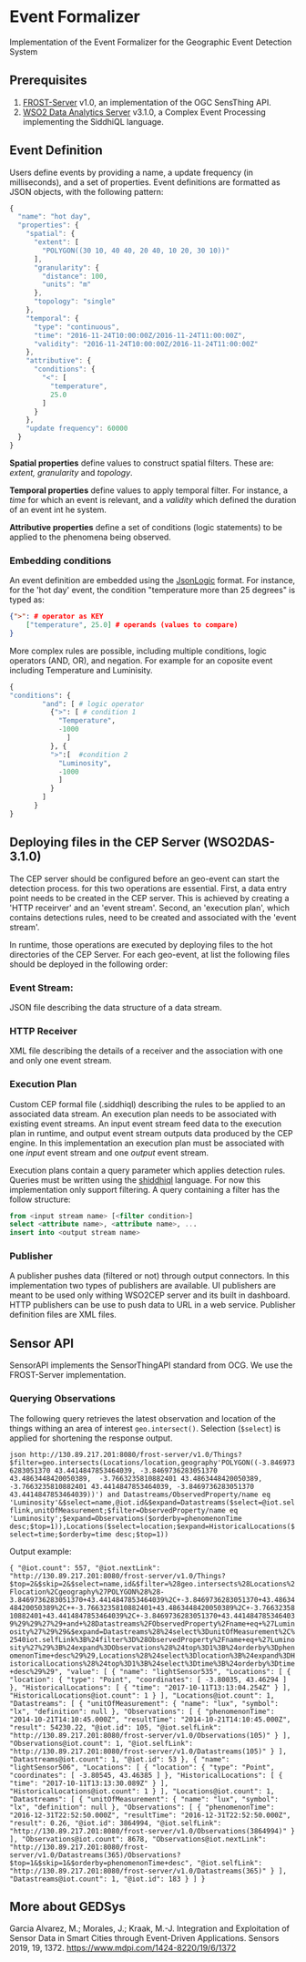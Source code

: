 # Event Formalizer

Implementation of the Event Formalizer for the Geographic Event Detection System

## Prerequisites

1. <a href= "https://github.com/FraunhoferIOSB/FROST-Server">FROST-Server</a> v1.0, an implementation of the OGC SensThing API.
  2. <a href= "https://wso2.com/analytics/previous-releases">WSO2 Data Analytics Server</a> v3.1.0, a Complex Event Processing implementing the SiddhiQL language.

## Event Definition
Users define events by providing a name, a update frequency (in milliseconds), and a set of properties. Event definitions are formatted as JSON objects, with the following pattern:

```javascript
{
  "name": "hot day",
  "properties": {
    "spatial": {
      "extent": [
        "POLYGON((30 10, 40 40, 20 40, 10 20, 30 10))"
      ],
      "granularity": {
        "distance": 100,
        "units": "m"
      },
      "topology": "single"
    },
    "temporal": {
      "type": "continuous",
      "time": "2016-11-24T10:00:00Z/2016-11-24T11:00:00Z",
      "validity": "2016-11-24T10:00:00Z/2016-11-24T11:00:00Z"
    },
    "attributive": {
      "conditions": {
        "<": [
          "temperature",
          25.0
        ]
      }
    },
    "update frequency": 60000
  }
}
```


**Spatial properties** define values to construct spatial filters. These are: *extent, granularity* and *topology*.

**Temporal properties** define values to apply temporal filter. For instance, a *time* for which an event is relevant, and a *validity* which defined the duration of an event int he system.

**Attributive properties** define a set of conditions (logic statements) to be applied to the phenomena being observed.

### Embedding conditions
An event definition are embedded using the <a href= "http://jsonlogic.com/">JsonLogic</a> format. For instance, for the 'hot day' event, the condition "temperature more than 25 degrees" is typed as:

``` json
{">": # operator as KEY
    ["temperature", 25.0] # operands (values to compare)
}
```

More complex rules are possible, including multiple conditions, logic operators (AND, OR), and negation. For example for an coposite event including Temperature and Luminisity.

```python
{
"conditions": {
        "and": [ # logic operator
          {">": [ # condition 1
            "Temperature",
            -1000
              ] 
          }, {
          ">":[  #condition 2
            "Luminosity",
            -1000
            ]
          }
        ]
      }
}
```

## Deploying files in the CEP Server (WSO2DAS-3.1.0)

The CEP server should be configured before an geo-event can start the detection process. for this two operations are essential. First, a data entry point needs to be created in the CEP server. This is achieved by creating a 'HTTP receirver' and an 'event stream'. Second, an 'execution plan', which contains detections rules, need to be created and associated with the 'event stream'.

In runtime, those operations are executed by deploying  files to the hot directories of the CEP Server.
For each geo-event, at list the following files should be deployed in the following order:

### Event Stream:

JSON file describing the data structure of a data stream.

### HTTP Receiver
XML file describing the details of a receiver and the association with one and only one event stream.

### Execution Plan
Custom CEP formal file (.siddhiql) describing the rules to be applied to an associated data stream. An execution plan needs to be associated with  existing event streams. An input event stream feed data to the execution plan in runtime, and output event stream outputs data produced by the CEP engine. In this implementation an execution plan must be associated with one *input* event stream and one *output* event stream.

Execution plans contain a query parameter which applies detection rules.
Queries must be written using the <a href=https://docs.wso2.com/display/DAS310/Siddhi+Query+Language>shiddhiql</a> language.  For now this implementation only support filtering. A query containing a filter has the follow structure:

``` sql
from <input stream name> [<filter condition>]
select <attribute name>, <attribute name>, ...
insert into <output stream name>
```

### Publisher
A publisher pushes data (filtered or not) through output connectors. In this implementation two types of publishers are available. UI publishers are meant to be used only withing WSO2CEP server and its built in dashboard. HTTP publishers can be use to push data to URL in a web service. Publisher definition files are XML files.


## Sensor API

SensorAPI implements the SensorThingAPI standard from OCG. We use the FROST-Server implementation.

### Querying Observations

The following query retrieves the latest observation and location of the things withing an area of interest `geo.intersect()`. Selection (`$select`) is applied for shortening the response output.

`json
http://130.89.217.201:8080/frost-server/v1.0/Things?$filter=geo.intersects(Locations/location,geography'POLYGON((-3.8469736283051370 43.4414847853464039, -3.8469736283051370 43.4863448420050389,  -3.7663235810882401 43.4863448420050389, -3.7663235810882401 43.4414847853464039, -3.8469736283051370 43.4414847853464039))') and Datastreams/ObservedProperty/name eq 'Luminosity'&$select=name,@iot.id&$expand=Datastreams($select=@iot.selflink,unitOfMeasurement;$filter=ObservedProperty/name eq 'Luminosity';$expand=Observations($orderby=phenomenonTime desc;$top=1)),Locations($select=location;$expand=HistoricalLocations($select=time;$orderby=time desc;$top=1))`

Output example:

`{
    "@iot.count": 557,
    "@iot.nextLink": "http://130.89.217.201:8080/frost-server/v1.0/Things?$top=2&$skip=2&$select=name,id&$filter=%28geo.intersects%28Locations%2Flocation%2Cgeography%27POLYGON%28%28-3.8469736283051370+43.4414847853464039%2C+-3.8469736283051370+43.4863448420050389%2C++-3.7663235810882401+43.4863448420050389%2C+-3.7663235810882401+43.4414847853464039%2C+-3.8469736283051370+43.4414847853464039%29%29%27%29+and+%28Datastreams%2FObservedProperty%2Fname+eq+%27Luminosity%27%29%29&$expand=Datastreams%28%24select%3DunitOfMeasurement%2C%2540iot.selfLink%3B%24filter%3D%28ObservedProperty%2Fname+eq+%27Luminosity%27%29%3B%24expand%3DObservations%28%24top%3D1%3B%24orderby%3DphenomenonTime+desc%29%29,Locations%28%24select%3Dlocation%3B%24expand%3DHistoricalLocations%28%24top%3D1%3B%24select%3Dtime%3B%24orderby%3Dtime+desc%29%29",
    "value": [
        {
            "name": "lightSensor535",
            "Locations": [
                {
                    "location": {
                        "type": "Point",
                        "coordinates": [
                            -3.80035,
                            43.46294
                        ]
                    },
                    "HistoricalLocations": [
                        {
                            "time": "2017-10-11T13:13:04.254Z"
                        }
                    ],
                    "HistoricalLocations@iot.count": 1
                }
            ],
            "Locations@iot.count": 1,
            "Datastreams": [
                {
                    "unitOfMeasurement": {
                        "name": "lux",
                        "symbol": "lx",
                        "definition": null
                    },
                    "Observations": [
                        {
                            "phenomenonTime": "2014-10-21T14:10:45.000Z",
                            "resultTime": "2014-10-21T14:10:45.000Z",
                            "result": 54230.22,
                            "@iot.id": 105,
                            "@iot.selfLink": "http://130.89.217.201:8080/frost-server/v1.0/Observations(105)"
                        }
                    ],
                    "Observations@iot.count": 1,
                    "@iot.selfLink": "http://130.89.217.201:8080/frost-server/v1.0/Datastreams(105)"
                }
            ],
            "Datastreams@iot.count": 1,
            "@iot.id": 53
        },
        {
            "name": "lightSensor506",
            "Locations": [
                {
                    "location": {
                        "type": "Point",
                        "coordinates": [
                            -3.80545,
                            43.46385
                        ]
                    },
                    "HistoricalLocations": [
                        {
                            "time": "2017-10-11T13:13:30.089Z"
                        }
                    ],
                    "HistoricalLocations@iot.count": 1
                }
            ],
            "Locations@iot.count": 1,
            "Datastreams": [
                {
                    "unitOfMeasurement": {
                        "name": "lux",
                        "symbol": "lx",
                        "definition": null
                    },
                    "Observations": [
                        {
                            "phenomenonTime": "2016-12-31T22:52:50.000Z",
                            "resultTime": "2016-12-31T22:52:50.000Z",
                            "result": 0.26,
                            "@iot.id": 3864994,
                            "@iot.selfLink": "http://130.89.217.201:8080/frost-server/v1.0/Observations(3864994)"
                        }
                    ],
                    "Observations@iot.count": 8678,
                    "Observations@iot.nextLink": "http://130.89.217.201:8080/frost-server/v1.0/Datastreams(365)/Observations?$top=1&$skip=1&$orderby=phenomenonTime+desc",
                    "@iot.selfLink": "http://130.89.217.201:8080/frost-server/v1.0/Datastreams(365)"
                }
            ],
            "Datastreams@iot.count": 1,
            "@iot.id": 183
        }
    ]
}`

## More about GEDSys
Garcia Alvarez, M.; Morales, J.; Kraak, M.-J. Integration and Exploitation of Sensor Data in Smart Cities through Event-Driven Applications. Sensors 2019, 19, 1372. https://www.mdpi.com/1424-8220/19/6/1372
